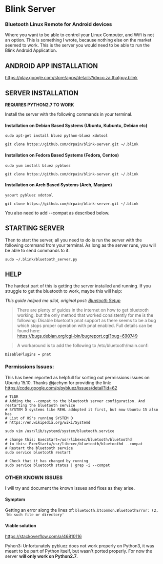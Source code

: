 # Blink Server
### Bluetooth Linux Remote for Android devices

Where you want to be able to control your Linux Computer, and Wifi is not an option. This is something I wrote, because nothing else on the market seemed to work. This is the server you would need to be able to run the Blink Android Application. 

## ANDROID APP INSTALLATION

https://play.google.com/store/apps/details?id=co.za.thatguy.blink

## SERVER INSTALLATION

**REQUIRES PYTHON2.7 TO WORK**

Install the server with the following commands in your terminal. 

#### Installation on Debian Based Systems (Ubuntu, Kubuntu, Debian etc)
``` 
sudo apt-get install bluez python-bluez xdotool
```
```
git clone https://github.com/drpain/blink-server.git ~/.blink
```

#### Installation on Fedora Based Systems (Fedora, Centos)
```
sudo yum install bluez pybluez
```
```
git clone https://github.com/drpain/blink-server.git ~/.blink
```

#### Installation on Arch Based Systems (Arch, Manjaro)
```
yaourt pybluez xdotool
```
```
git clone https://github.com/drpain/blink-server.git ~/.blink
```
You also need to add --compat as described below.

## STARTING SERVER

Then to start the server, all you need to do is run the server with the following command from your terminal. As long as the server runs, you will be able to send commands to it. 

```
sudo ~/.blink/bluetooth_server.py
```

## HELP

The hardest part of this is getting the server installed and running. If you struggle to get the bluetooth to work, maybe this will help:

*This guide helped me allot, original post: [Bluetooth Setup](http://blog.davidvassallo.me/2014/05/11/android-linux-raspberry-pi-bluetooth-communication/)*
> There are plenty of guides in the internet on how to get bluetooth working, but the only method that worked consistently for me is the following:
> Disable bluetooth pnat support as there seems to be a bug which stops proper operation with pnat enabled. Full details can be found here:  
> https://bugs.debian.org/cgi-bin/bugreport.cgi?bug=690749

> A workaround is to add the following to /etc/bluetooth/main.conf:
```
DisablePlugins = pnat
```


### Permissions Issues:
This has been reported as helpfull for sorting out permissions issues on Ubuntu 15.10. Thanks @jachym for providing the link:
https://code.google.com/p/pybluez/issues/detail?id=62

```shell
# TLDR
# Adding the --compat to the bluetooth server configuration. And restarting the bluetooth service
# SYSTEM D systems like REHL addopted it first, but now Ubuntu 15 also has
# List of OS's running SYSTEM D
# https://en.wikipedia.org/wiki/Systemd

sudo vim /usr/lib/systemd/system/bluetooth.service

# change this: ExecStart=/usr/libexec/bluetooth/bluetoothd
# to this: ExecStart=/usr/libexec/bluetooth/bluetoothd --compat
# Restart the bluetooth service
sudo service bluetooth restart

# Check that it has changed by running 
sudo service bluetooth status | grep -i --compat
```


### OTHER KNOWN ISSUES

I will try and document the known issues and fixes as they arise. 

#### Symptom
Getting an error along the lines of:
```bluetooth.btcommon.BluetoothError: (2, 'No such file or directory'```

#### Viable solution
https://stackoverflow.com/a/46810116

Pyhon3:
Unfortunately pybluez does not work properly on Python3, it was meant to be part of Python itself, but wasn't ported properly. For now the server **will only work on Python2.7**.
